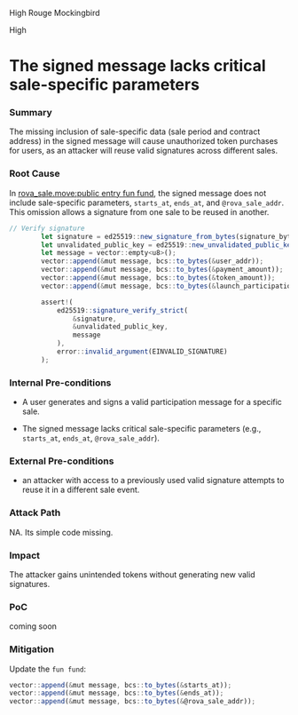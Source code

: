 High Rouge Mockingbird

High

# The signed message lacks critical sale-specific parameters

### Summary

The missing inclusion of sale-specific data (sale period and contract address) in the signed message will cause unauthorized token purchases for users, as an attacker will reuse valid signatures across different sales.

### Root Cause

In [rova_sale.move:public entry fun fund](https://github.com/sherlock-audit/2025-02-rova/blob/53fb6d71d253676bfbd00926e8f217f40c62d8c5/rova-movement-contracts/sources/rova_sale.move#L149-L165), the signed message does not include sale-specific parameters,  `starts_at`, `ends_at`, and `@rova_sale_addr`. This omission allows a signature from one sale to be reused in another.

```js
// Verify signature
        let signature = ed25519::new_signature_from_bytes(signature_bytes);
        let unvalidated_public_key = ed25519::new_unvalidated_public_key_from_bytes(public_key_bytes);
        let message = vector::empty<u8>();
        vector::append(&mut message, bcs::to_bytes(&user_addr));
        vector::append(&mut message, bcs::to_bytes(&payment_amount));
        vector::append(&mut message, bcs::to_bytes(&token_amount));
        vector::append(&mut message, bcs::to_bytes(&launch_participation_id));

        assert!(
            ed25519::signature_verify_strict(
                &signature,
                &unvalidated_public_key,
                message
            ),
            error::invalid_argument(EINVALID_SIGNATURE)
        );
```


### Internal Pre-conditions

- A user generates and signs a valid participation message for a specific sale.


- The signed message lacks critical sale-specific parameters (e.g., `starts_at`, `ends_at`, `@rova_sale_addr`).

### External Pre-conditions

- an attacker with access to a previously used valid signature attempts to reuse it in a different sale event.

### Attack Path

NA. Its simple code missing.

### Impact

The attacker gains unintended tokens without generating new valid signatures.

### PoC

coming soon

### Mitigation

Update the `fun fund`:
```js
vector::append(&mut message, bcs::to_bytes(&starts_at));
vector::append(&mut message, bcs::to_bytes(&ends_at));
vector::append(&mut message, bcs::to_bytes(&@rova_sale_addr));
```
